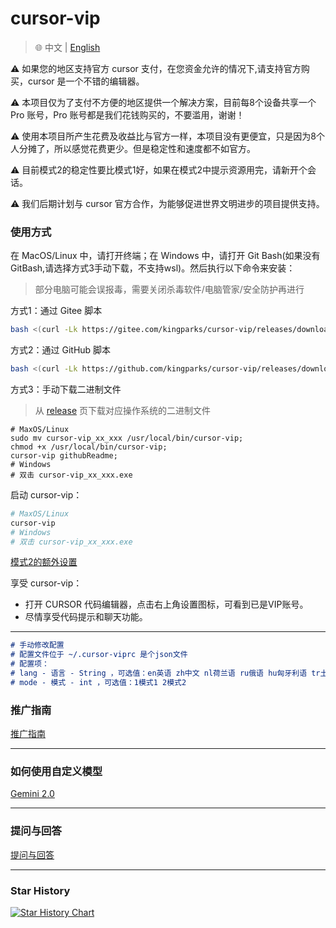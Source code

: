 # cursor-vip

> 🌐️ 中文 | [English](README.md)

⚠️ 如果您的地区支持官方 cursor 支付，在您资金允许的情况下,请支持官方购买，cursor 是一个不错的编辑器。

⚠️ 本项目仅为了支付不方便的地区提供一个解决方案，目前每8个设备共享一个 Pro 账号，Pro 账号都是我们花钱购买的，不要滥用，谢谢！

⚠️ 使用本项目所产生花费及收益比与官方一样，本项目没有更便宜，只是因为8个人分摊了，所以感觉花费更少。但是稳定性和速度都不如官方。

⚠️ 目前模式2的稳定性要比模式1好，如果在模式2中提示资源用完，请新开个会话。

⚠️ 我们后期计划与 cursor 官方合作，为能够促进世界文明进步的项目提供支持。


### 使用方式

在 MacOS/Linux 中，请打开终端；在 Windows 中，请打开 Git Bash(如果没有GitBash,请选择方式3手动下载，不支持wsl)。然后执行以下命令来安装：
> 部分电脑可能会误报毒，需要关闭杀毒软件/电脑管家/安全防护再进行

方式1：通过 Gitee 脚本
```bash
bash <(curl -Lk https://gitee.com/kingparks/cursor-vip/releases/download/latest/ic.sh) githubReadme
```
方式2：通过 GitHub 脚本
```bash
bash <(curl -Lk https://github.com/kingparks/cursor-vip/releases/download/latest/i.sh) githubReadme
```
方式3：手动下载二进制文件
> 从 [release](https://github.com/kingparks/cursor-vip/releases) 页下载对应操作系统的二进制文件
```shell
# MaxOS/Linux
sudo mv cursor-vip_xx_xxx /usr/local/bin/cursor-vip;
chmod +x /usr/local/bin/cursor-vip;
cursor-vip githubReadme;
# Windows
# 双击 cursor-vip_xx_xxx.exe
```

启动 cursor-vip：
```bash
# MaxOS/Linux
cursor-vip
# Windows
# 双击 cursor-vip_xx_xxx.exe
```

[模式2的额外设置](docs/proxyMode_CN.md)

享受 cursor-vip：
* 打开 CURSOR 代码编辑器，点击右上角设置图标，可看到已是VIP账号。
* 尽情享受代码提示和聊天功能。
---

```md
# 手动修改配置
# 配置文件位于 ~/.cursor-viprc 是个json文件
# 配置项：
# lang - 语言 - String ，可选值：en英语 zh中文 nl荷兰语 ru俄语 hu匈牙利语 tr土耳其语 es西班牙语
# mode - 模式 - int ，可选值：1模式1 2模式2
```

### 推广指南
[推广指南](docs/promotion_CN.md)

---

### 如何使用自定义模型
[Gemini 2.0](docs/models-gemini-2.0_CN.md)

---

### 提问与回答
[提问与回答](docs/Q&A_CN.md)

---
### Star History
<a href="https://star-history.com/#kingparks/cursor-vip&Date">
 <picture>
   <source media="(prefers-color-scheme: dark)" srcset="https://api.star-history.com/svg?repos=kingparks/cursor-vip&type=Date&theme=dark" />
   <source media="(prefers-color-scheme: light)" srcset="https://api.star-history.com/svg?repos=kingparks/cursor-vip&type=Date" />
   <img alt="Star History Chart" src="https://api.star-history.com/svg?repos=kingparks/cursor-vip&type=Date" />
 </picture>
</a>